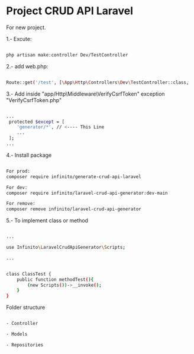 # Project CRUD API Laravel


For new project.  

1.- Excute:

```sh

php artisan make:controller Dev/TestController

```


2.- add web.php:

```sh

Route::get('/test', [\App\Http\Controllers\Dev\TestController::class, '__invoke'])->name('test');

```

3.- Add inside "app/Http\Middleware\VerifyCsrfToken" exception "VerifyCsrfToken.php"

```sh

...
 protected $except = [
    'generator/*', // <---- This Line
    ...
 ];
...

```


4.- Install package

```sh

For prod:
composer require infinito/generate-crud-api-laravel

For dev:
composer require infinito/laravel-crud-api-generator:dev-main

For remove:
composer remove infinito/laravel-crud-api-generator

```


5.- To implement class or method

```sh

...

use Infinito\LaravelCrudApiGenerator\Scripts;

...


class ClassTest {
    public function methodTest(){
        (new Scripts())->__invoke();
    }
}

```


Folder structure

```sh

- Controller

- Models

- Repositories

```
